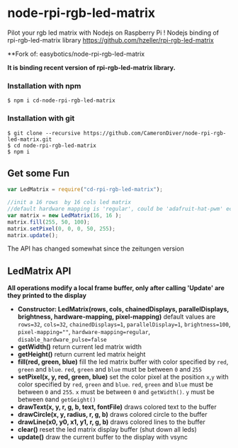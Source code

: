 # node-rpi-rgb-led-matrix
Pilot your rgb led matrix with Nodejs on Raspberry Pi ! Nodejs binding of rpi-rgb-led-matrix library https://github.com/hzeller/rpi-rgb-led-matrix


**Fork of: easybotics/node-rpi-rgb-led-matrix 

**It is binding recent version of rpi-rgb-led-matrix library.**

### Installation with npm
```
$ npm i cd-node-rpi-rgb-led-matrix
```

### Installation with git

```
$ git clone --recursive https://github.com/CameronDiver/node-rpi-rgb-led-matrix.git
$ cd node-rpi-rgb-led-matrix
$ npm i
```

## Get some Fun

```js
var LedMatrix = require("cd-rpi-rgb-led-matrix");

//init a 16 rows  by 16 cols led matrix
//default hardware mapping is 'regular', could be 'adafruit-hat-pwm' ect
var matrix = new LedMatrix(16, 16 );
matrix.fill(255, 50, 100);
matrix.setPixel(0, 0, 0, 50, 255);
matrix.update();
```

The API has changed somewhat since the zeitungen version
## LedMatrix API

**All operations modify a local frame buffer, only after calling 'Update' are they printed to the display**

* **Constructor: LedMatrix(rows, cols,  chainedDisplays, parallelDisplays, brightness,  hardware-mapping, pixel-mapping)**
  default values are `rows=32`, `cols=32`,  `chainedDisplays=1`, `parallelDisplay=1`, `brightness=100`, `pixel-mapping=""`, `hardware-mapping=regular`,  `disable_hardware_pulse=false`
* **getWidth()** return current led matrix width
* **getHeight()** return current led matrix height
* **fill(red, green, blue)** fill the led matrix buffer with color specified
  by `red`, `green` and `blue`. `red`, `green` and `blue` must be between `0` and `255`
* **setPixel(x, y, red, green, blue)** set the color pixel at the position `x`,`y`
  with color specified by `red`, `green` and `blue`. `red`, `green` and `blue` must be
  between `0` and `255`. `x` must be between `0` and `getWidth()`. `y` must be between
  `0`and `getGeight()`
* **drawText(x, y, r, g, b, text, fontFile)** draws colored text to the buffer
* **drawCircle(x, y, radius, r, g, b)** draws colored circle to the buffer
* **drawLine(x0, y0, x1, y1, r, g, b)** draws colored lines to the buffer
* **clear()** reset the led matrix display buffer (shut down all leds)
* **update()** draw the current buffer to the display with vsync
